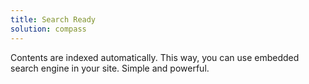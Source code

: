 ```yaml
---
title: Search Ready
solution: compass
---
```

Contents are indexed automatically. This way, you can use embedded search engine in your site. Simple and powerful.